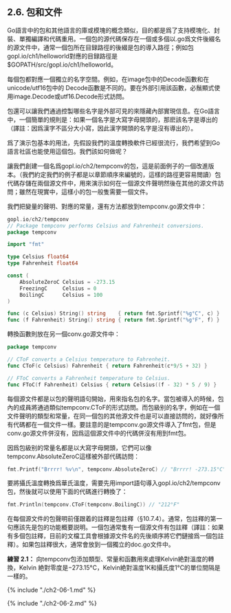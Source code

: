 ## 2.6. 包和文件

Go語言中的包和其他語言的庫或模塊的概念類似，目的都是爲了支持模塊化、封裝、單獨編譯和代碼重用。一個包的源代碼保存在一個或多個以.go爲文件後綴名的源文件中，通常一個包所在目録路徑的後綴是包的導入路徑；例如包gopl.io/ch1/helloworld對應的目録路徑是$GOPATH/src/gopl.io/ch1/helloworld。

每個包都對應一個獨立的名字空間。例如，在image包中的Decode函數和在unicode/utf16包中的 Decode函數是不同的。要在外部引用該函數，必鬚顯式使用image.Decode或utf16.Decode形式訪問。

包還可以讓我們通過控製哪些名字是外部可見的來隱藏內部實現信息。在Go語言中，一個簡單的規則是：如果一個名字是大寫字母開頭的，那麽該名字是導出的（譯註：因爲漢字不區分大小寫，因此漢字開頭的名字是沒有導出的）。

爲了演示包基本的用法，先假設我們的溫度轉換軟件已經很流行，我們希望到Go語言社區也能使用這個包。我們該如何做呢？

讓我們創建一個名爲gopl.io/ch2/tempconv的包，這是前面例子的一個改進版本。（我們約定我們的例子都是以章節順序來編號的，這樣的路徑更容易閲讀）包代碼存儲在兩個源文件中，用來演示如何在一個源文件聲明然後在其他的源文件訪問；雖然在現實中，這樣小的包一般隻需要一個文件。

我們把變量的聲明、對應的常量，還有方法都放到tempconv.go源文件中：

```Go
gopl.io/ch2/tempconv
// Package tempconv performs Celsius and Fahrenheit conversions.
package tempconv

import "fmt"

type Celsius float64
type Fahrenheit float64

const (
	AbsoluteZeroC Celsius = -273.15
	FreezingC     Celsius = 0
	BoilingC      Celsius = 100
)

func (c Celsius) String() string    { return fmt.Sprintf("%g°C", c) }
func (f Fahrenheit) String() string { return fmt.Sprintf("%g°F", f) }
```

轉換函數則放在另一個conv.go源文件中：

```Go
package tempconv

// CToF converts a Celsius temperature to Fahrenheit.
func CToF(c Celsius) Fahrenheit { return Fahrenheit(c*9/5 + 32) }

// FToC converts a Fahrenheit temperature to Celsius.
func FToC(f Fahrenheit) Celsius { return Celsius((f - 32) * 5 / 9) }
```

每個源文件都是以包的聲明語句開始，用來指名包的名字。當包被導入的時候，包內的成員將通過類似tempconv.CToF的形式訪問。而包級别的名字，例如在一個文件聲明的類型和常量，在同一個包的其他源文件也是可以直接訪問的，就好像所有代碼都在一個文件一樣。要註意的是tempconv.go源文件導入了fmt包，但是conv.go源文件併沒有，因爲這個源文件中的代碼併沒有用到fmt包。

因爲包級别的常量名都是以大寫字母開頭，它們可以像tempconv.AbsoluteZeroC這樣被外部代碼訪問：

```Go
fmt.Printf("Brrrr! %v\n", tempconv.AbsoluteZeroC) // "Brrrr! -273.15°C"
```

要將攝氏溫度轉換爲華氏溫度，需要先用import語句導入gopl.io/ch2/tempconv包，然後就可以使用下面的代碼進行轉換了：

```Go
fmt.Println(tempconv.CToF(tempconv.BoilingC)) // "212°F"
```

在每個源文件的包聲明前僅跟着的註釋是包註釋（§10.7.4）。通常，包註釋的第一句應該先是包的功能概要説明。一個包通常隻有一個源文件有包註釋（譯註：如果有多個包註釋，目前的文檔工具會根據源文件名的先後順序將它們鏈接爲一個包註釋）。如果包註釋很大，通常會放到一個獨立的doc.go文件中。

**練習 2.1：** 向tempconv包添加類型、常量和函數用來處理Kelvin絶對溫度的轉換，Kelvin 絶對零度是−273.15°C，Kelvin絶對溫度1K和攝氏度1°C的單位間隔是一樣的。

{% include "./ch2-06-1.md" %}

{% include "./ch2-06-2.md" %}
